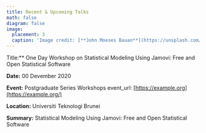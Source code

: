 ```yaml
---
title: Recent & Upcoming Talks
math: false
diagram: false
image:
  placement: 3
  caption: 'Image credit: [**John Moeses Bauan**](https://unsplash.com/photos/OGZtQF8iC0g)'
---
```


Title:** 			  One Day Workshop on Statistical Modeling Using Jamovi: Free and Open 							     Statistical Software

**Date:** 		      00 Devember 2020

**Event:** 			Postgraduate Series Workshops event_url: [https://example.org](https://example.org/)

**Location:** 	  Universiti Teknologi Brunei

**Summary:** 	Statistical Modeling Using Jamovi: Free and Open Statistical Software
